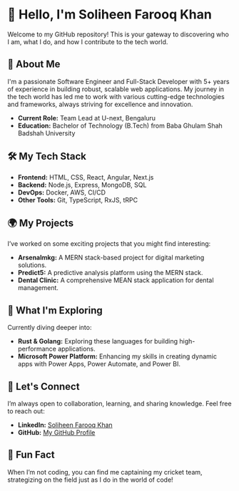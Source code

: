 # 👋 Hello, I'm Soliheen Farooq Khan

Welcome to my GitHub repository! This is your gateway to discovering who I am, what I do, and how I contribute to the tech world.

## 🌟 About Me

I'm a passionate Software Engineer and Full-Stack Developer with 5+ years of experience in building robust, scalable web applications. My journey in the tech world has led me to work with various cutting-edge technologies and frameworks, always striving for excellence and innovation.

- **Current Role:** Team Lead at U-next, Bengaluru
- **Education:** Bachelor of Technology (B.Tech) from Baba Ghulam Shah Badshah University

## 🛠️ My Tech Stack

- **Frontend:** HTML, CSS, React, Angular, Next.js
- **Backend:** Node.js, Express, MongoDB, SQL
- **DevOps:** Docker, AWS, CI/CD
- **Other Tools:** Git, TypeScript, RxJS, tRPC

## 🌍 My Projects

I’ve worked on some exciting projects that you might find interesting:

- **Arsenalmkg:** A MERN stack-based project for digital marketing solutions.
- **Predict5:** A predictive analysis platform using the MERN stack.
- **Dental Clinic:** A comprehensive MEAN stack application for dental management.

## 🚀 What I'm Exploring

Currently diving deeper into:

- **Rust & Golang:** Exploring these languages for building high-performance applications.
- **Microsoft Power Platform:** Enhancing my skills in creating dynamic apps with Power Apps, Power Automate, and Power BI.

## 💬 Let's Connect

I’m always open to collaboration, learning, and sharing knowledge. Feel free to reach out:

- **LinkedIn:** [Soliheen Farooq Khan](https://in.linkedin.com/in/soliheen-farooq-khan-314757168)
- **GitHub:** [My GitHub Profile](https://github.com/yourusername)

## 🏏 Fun Fact

When I’m not coding, you can find me captaining my cricket team, strategizing on the field just as I do in the world of code!
